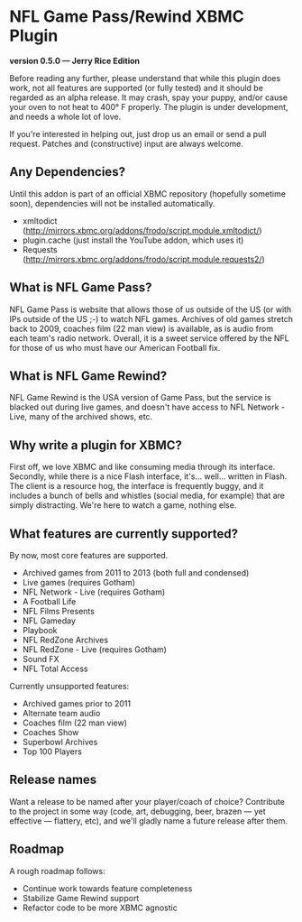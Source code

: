 # NFL Game Pass/Rewind XBMC Plugin #
**version 0.5.0 — Jerry Rice Edition**

Before reading any further, please understand that while this plugin does
work, not all features are supported (or fully tested) and it should be
regarded as an alpha release. It may crash, spay your puppy, and/or cause your
oven to not heat to 400° F properly. The plugin is under development, and needs
a whole lot of love.

If you're interested in helping out, just drop us an email or send a pull
request. Patches and (constructive) input are always welcome.

## Any Dependencies? ##
Until this addon is part of an official XBMC repository (hopefully sometime
soon), dependencies will not be installed automatically.
 * xmltodict (http://mirrors.xbmc.org/addons/frodo/script.module.xmltodict/)
 * plugin.cache (just install the YouTube addon, which uses it)
 * Requests (http://mirrors.xbmc.org/addons/frodo/script.module.requests2/)

## What is NFL Game Pass? ##

NFL Game Pass is website that allows those of us outside of the US (or with IPs
outside of the US ;-) to watch NFL games. Archives of old games stretch back to
2009, coaches film (22 man view) is available, as is audio from each team's
radio network. Overall, it is a sweet service offered by the NFL for those of
us who must have our American Football fix.

## What is NFL Game Rewind? ##

NFL Game Rewind is the USA version of Game Pass, but the service is blacked out
during live games, and doesn't have access to NFL Network - Live, many of the
archived shows, etc.

## Why write a plugin for XBMC? ##

First off, we love XBMC and like consuming media through its interface.
Secondly, while there is a nice Flash interface, it's... well... written in
Flash. The client is a resource hog, the interface is frequently buggy, and it
includes a bunch of bells and whistles (social media, for example) that are
simply distracting. We're here to watch a game, nothing else.

## What features are currently supported? ##

By now, most core features are supported.

 * Archived games from 2011 to 2013 (both full and condensed)
 * Live games (requires Gotham)
 * NFL Network - Live (requires Gotham)
 * A Football Life
 * NFL Films Presents
 * NFL Gameday
 * Playbook
 * NFL RedZone Archives
 * NFL RedZone - Live (requires Gotham)
 * Sound FX
 * NFL Total Access

Currently unsupported features:
 * Archived games prior to 2011
 * Alternate team audio
 * Coaches film (22 man view)
 * Coaches Show
 * Superbowl Archives
 * Top 100 Players

## Release names ##

Want a release to be named after your player/coach of choice? Contribute to the
project in some way (code, art, debugging, beer, brazen — yet effective —
flattery, etc), and we'll gladly name a future release after them.

## Roadmap ##

A rough roadmap follows:

* Continue work towards feature completeness
* Stabilize Game Rewind support
* Refactor code to be more XBMC agnostic
